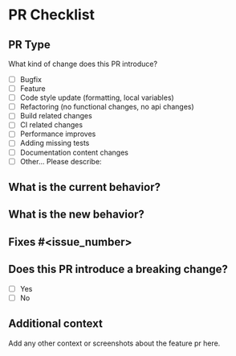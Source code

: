 # PR Checklist

## PR Type

What kind of change does this PR introduce?

<!-- Please check the one that applies to this PR using "x". -->

- [ ] Bugfix
- [ ] Feature
- [ ] Code style update (formatting, local variables)
- [ ] Refactoring (no functional changes, no api changes)
- [ ] Build related changes
- [ ] CI related changes
- [ ] Performance improves
- [ ] Adding missing tests
- [ ] Documentation content changes
- [ ] Other... Please describe:

## What is the current behavior?

<!-- Please describe the current behavior that you are modifying, or link to a relevant issue. -->

## What is the new behavior?

## Fixes #<issue_number>

## Does this PR introduce a breaking change?

- [ ] Yes
- [ ] No

<!-- If this PR contains a breaking change, please describe the impact and migration path for existing applications below. -->

## Additional context

Add any other context or screenshots about the feature pr here.
